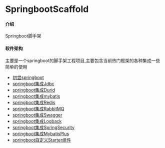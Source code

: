 # SpringbootScaffold

#### 介绍
Springboot脚手架

#### 软件架构
主要是一个springboot的脚手架工程项目,主要包含当前热门框架的各种集成一些简单的使用
- [初尝springboot](https://gitee.com/ArnoldSu/SpringbootScaffold/tree/master/1_BasicSpringboot)
- [springboot集成Jdbc](https://gitee.com/ArnoldSu/SpringbootScaffold/tree/master/2_Integration-JDBC)
- [springboot集成Durid](https://gitee.com/ArnoldSu/SpringbootScaffold/tree/master/3_Integration-Druid)
- [springboot集成mybatis](https://gitee.com/ArnoldSu/SpringbootScaffold/tree/master/4_Integration-Mybatis)
- [springboot集成Redis](https://gitee.com/ArnoldSu/SpringbootScaffold/tree/master/5_Integration-Redis)
- [springboot集成RabbitMQ](https://gitee.com/ArnoldSu/SpringbootScaffold/tree/master/6_Integration-RabbitMQ)
- [springboot集成Swagger](https://gitee.com/ArnoldSu/SpringbootScaffold/tree/master/7_Integration-Swagger)
- [springboot集成Logback](https://gitee.com/ArnoldSu/SpringbootScaffold/tree/master/8_Integration-Logback)
- [springboot集成SpringSecurity](https://gitee.com/ArnoldSu/SpringbootScaffold/tree/master/9_Integration-SpringSecurity)
- [springboot集成MybatisPlus](https://gitee.com/ArnoldSu/SpringbootScaffold/tree/master/10_Integration-MybatisPlus)
- [springboot自定义Starter组件](https://gitee.com/ArnoldSu/SpringbootScaffold/tree/master/11_Integration-Starter)
